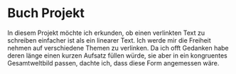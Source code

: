 Buch Projekt
=============

In diesem Projekt möchte ich erkunden, ob einen verlinkten Text zu schreiben einfacher ist als ein linearer Text. Ich werde mir die Freiheit nehmen auf verschiedene Themen zu verlinken. Da ich offt Gedanken habe deren länge einen kurzen Aufsatz füllen würde, sie aber in ein kongruentes Gesamtweltbild passen, dachte ich, dass diese Form angemessen wäre.


